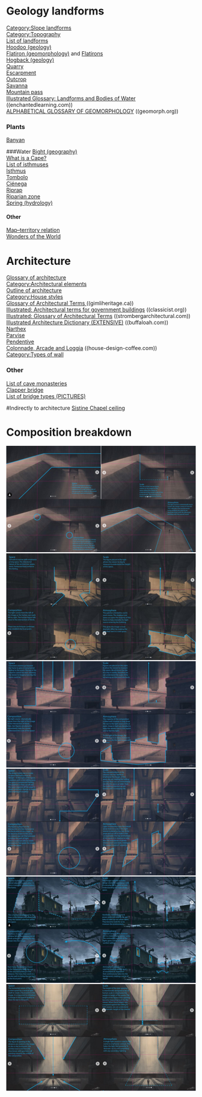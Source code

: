 # Geology landforms
[Category:Slope landforms](https://en.wikipedia.org/wiki/Category:Slope_landforms)  
[Category:Topography](https://en.wikipedia.org/wiki/Category:Topography)  
[List of landforms](https://en.wikipedia.org/wiki/List_of_landforms)  
[Hoodoo (geology)](https://en.wikipedia.org/wiki/Hoodoo_(geology))  
[Flatiron (geomorphology)](https://en.wikipedia.org/wiki/Flatiron_(geomorphology))  and [Flatirons](https://en.wikipedia.org/wiki/Flatirons)  
[Hogback (geology)](https://en.wikipedia.org/wiki/Hogback_(geology))  
[Quarry](https://en.wikipedia.org/wiki/Quarry)  
[Escarpment](https://en.wikipedia.org/wiki/Escarpment)  
[Outcrop](https://en.wikipedia.org/wiki/Outcrop)  
[Savanna](https://en.wikipedia.org/wiki/Savanna)  
[Mountain pass](https://en.wikipedia.org/wiki/Mountain_pass)  
[Illustrated Glossary: Landforms and Bodies of Water](https://www.enchantedlearning.com/geography/landforms/glossary.shtml)  ((enchantedlearning.com))  
[ALPHABETICAL GLOSSARY OF GEOMORPHOLOGY](http://www.geomorph.org/wp-content/uploads/2015/06/GLOSSARY_OF_GEOMORPHOLOGY1.pdf)  ((geomorph.org))  

### Plants
[Banyan](https://en.wikipedia.org/wiki/Banyan)  

###Water
[Bight (geography)](https://en.wikipedia.org/wiki/Bight_(geography))  
[What is a Cape?](https://eschooltoday.com/landforms/what-is-a-cape-and-peninsula-landform.html)  
[List of isthmuses](https://en.wikipedia.org/wiki/List_of_isthmuses)  
[Isthmus](https://en.wikipedia.org/wiki/Isthmus)  
[Tombolo](https://en.wikipedia.org/wiki/Tombolo)  
[Ciénega](https://en.wikipedia.org/wiki/Ci%C3%A9nega)  
[Riprap](https://en.wikipedia.org/wiki/Riprap)  
[Riparian zone](https://en.wikipedia.org/wiki/Riparian_zone)  
[Spring (hydrology)](https://en.wikipedia.org/wiki/Spring_(hydrology))  

#### Other
[Map–territory relation](https://en.wikipedia.org/wiki/Map%E2%80%93territory_relation)  
[Wonders of the World](https://en.wikipedia.org/wiki/Wonders_of_the_World)  

# Architecture
[Glossary of architecture](https://en.wikipedia.org/wiki/Glossary_of_architecture)  
[Category:Architectural elements](https://en.wikipedia.org/wiki/Category:Architectural_elements)  
[Outline of architecture](https://en.wikipedia.org/wiki/Outline_of_architecture)  
[Category:House styles](https://en.wikipedia.org/wiki/Category:House_styles)  
[Glossary of Architectural Terms ](https://gimliheritage.ca/pdfs/Glossary%20of%20Architectural%20Terms.pdf)  ((gimliheritage.ca))  
[Illustrated: Architectural terms for government buildings](https://www.classicist.org/workspace/pdf/Identification-and-Glossary-of-Terms.pdf) ((classicist.org))  
[Illustrated: Glossary of Architectural Terms](https://www.strombergarchitectural.com/images/materials/glossary/stromberg-architectural-full-glossary.pdf)  ((strombergarchitectural.com))  
[Illustrated Architecture Dictionary (EXTENSIVE)](https://buffaloah.com/a/DCTNRY/vocab.html)  ((buffaloah.com))  
[Narthex](https://en.wikipedia.org/wiki/Narthex)  
[Parvise](https://en.wikipedia.org/wiki/Parvise)  
[Pendentive](https://en.wikipedia.org/wiki/Pendentive)  
[Colonnade, Arcade and Loggia](https://www.house-design-coffee.com/colonnade.html)  ((house-design-coffee.com))  
[Category:Types of wall](https://en.wikipedia.org/wiki/Category:Types_of_wall)  

### Other
[List of cave monasteries](https://en.wikipedia.org/wiki/List_of_cave_monasteries)  
[Clapper bridge](https://en.wikipedia.org/wiki/Clapper_bridge)   
[List of bridge types (PICTURES)](https://en.wikipedia.org/wiki/List_of_bridge_types)  

#Indirectly to architecture
[Sistine Chapel ceiling](https://en.wikipedia.org/wiki/Sistine_Chapel_ceiling)   

# Composition breakdown
![composition](./img/comp1.png)  
![composition](./img/comp2.png)  
![composition](./img/comp3.png)  
![composition](./img/comp4.png)  
![composition](./img/comp5.png)  
![composition](./img/comp6.png)  
